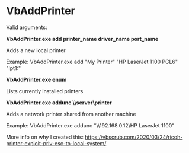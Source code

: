 # VbAddPrinter

Valid arguments:

**VbAddPrinter.exe add printer_name driver_name port_name**

Adds a new local printer

Example: 
VbAddPrinter.exe add "My Printer" "HP LaserJet 1100 PCL6" "lpt1:"


**VbAddPrinter.exe enum**

Lists currently installed printers


**VbAddPrinter.exe addunc \\\\server\\printer**

Adds a network printer shared from another machine

Example: 
VbAddPrinter.exe addunc "\\\\192.168.0.12\\HP LaserJet 1100"


More info on why I created this: https://vbscrub.com/2020/03/24/ricoh-printer-exploit-priv-esc-to-local-system/
